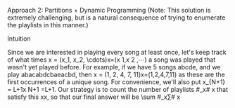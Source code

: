 
Approach 2: Partitions + Dynamic Programming
(Note: This solution is extremely challenging, but is a natural consequence of trying to enumerate the playlists in this manner.)

Intuition

Since we are interested in playing every song at least once, let's keep track of what times x = (x_1, x_2, \cdots)x=(x 
1,x 2 ,⋯) a song was played that wasn't yet played before. For example, if we have 5 songs abcde, and we play abacabdcbaeacbd, then x = (1, 2, 4, 7, 11)x=(1,2,4,7,11) as these are the first occurrences of a unique song. For convenience, we'll also put x_{N+1} = L+1x 
N+1 =L+1. Our strategy is to count the number of playlists \#_x# x
​that satisfy this xx, so that our final answer will be \sum \#_x∑# x
​	

